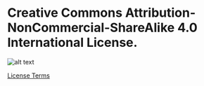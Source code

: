 # Creative Commons Attribution-NonCommercial-ShareAlike 4.0 International License</a>.

![alt text](https://i.creativecommons.org/l/by-nc-sa/4.0/88x31.png "Creative Commons License")

[License Terms](http://creativecommons.org/licenses/by-nc-sa/4.0/)
